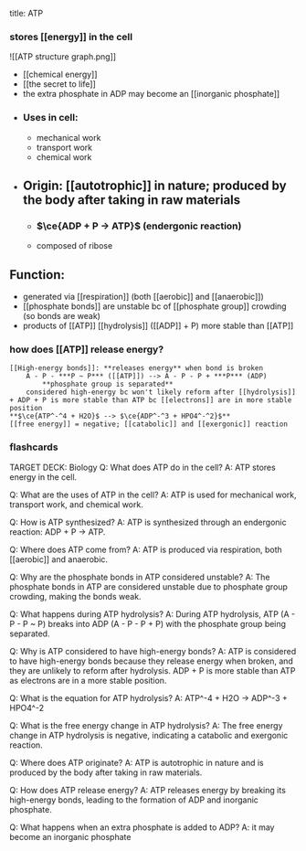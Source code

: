 title: ATP
### **stores [[energy]] in the cell**

![[ATP structure graph.png]]
- [[chemical energy]]
- [[the secret to life]]
- the extra phosphate in ADP may become an [[inorganic phosphate]]
- ### Uses in cell:
	- mechanical work
	- transport work
	- chemical work
- ## Origin: [[autotrophic]] in nature; produced by the body after taking in raw materials
	- ### $\ce{ADP + P -> ATP}$ (endergonic reaction)
	- composed of ribose

## Function:
- generated via [[respiration]] (both [[aerobic]] and [[anaerobic]])
- [[phosphate bonds]] are unstable bc of [[phosphate group]] crowding (so bonds are weak)
- products of [[ATP]] [[hydrolysis]] ([[ADP]] + P) more stable than [[ATP]]

### how does [[ATP]] release energy?
	[[High-energy bonds]]: **releases energy** when bond is broken
		A - P - ***P ~ P*** ([[ATP]]) --> A - P - P + ***P*** (ADP)
			**phosphate group is separated**
		considered high-energy bc won't likely reform after [[hydrolysis]] + ADP + P is more stable than ATP bc [[electrons]] are in more stable position
	**$\ce{ATP^-^4 + H2O}$ --> $\ce{ADP^-^3 + HPO4^-^2}$**
	[[free energy]] = negative; [[catabolic]] and [[exergonic]] reaction

### flashcards
TARGET DECK: Biology
Q: What does ATP do in the cell? 
	A: ATP stores energy in the cell.

Q: What are the uses of ATP in the cell? 
	A: ATP is used for mechanical work, transport work, and chemical work.

Q: How is ATP synthesized? 
	A: ATP is synthesized through an endergonic reaction: ADP + P → ATP.

Q: Where does ATP come from? 
	A: ATP is produced via respiration, both [[aerobic]] and anaerobic.

Q: Why are the phosphate bonds in ATP considered unstable? 
	A: The phosphate bonds in ATP are considered unstable due to phosphate group crowding, making the bonds weak.

Q: What happens during ATP hydrolysis? 
	A: During ATP hydrolysis, ATP (A - P - P ~ P) breaks into ADP (A - P - P + P) with the phosphate group being separated.

Q: Why is ATP considered to have high-energy bonds? 
	A: ATP is considered to have high-energy bonds because they release energy when broken, and they are unlikely to reform after hydrolysis. ADP + P is more stable than ATP as electrons are in a more stable position.

Q: What is the equation for ATP hydrolysis?
	A: ATP^-4 + H2O → ADP^-3 + HPO4^-2

Q: What is the free energy change in ATP hydrolysis?
	A: The free energy change in ATP hydrolysis is negative, indicating a catabolic and exergonic reaction.

 Q: Where does ATP originate?
	A: ATP is autotrophic in nature and is produced by the body after taking in raw materials.

Q: How does ATP release energy?
	A: ATP releases energy by breaking its high-energy bonds, leading to the formation of ADP and inorganic phosphate.

Q: What happens when an extra phosphate is added to ADP? 
	A: it may become an inorganic phosphate
